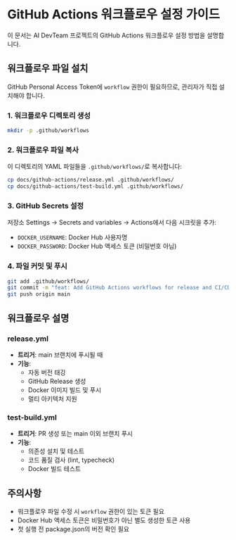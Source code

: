 # GitHub Actions 워크플로우 설정 가이드

이 문서는 AI DevTeam 프로젝트의 GitHub Actions 워크플로우 설정 방법을 설명합니다.

## 워크플로우 파일 설치

GitHub Personal Access Token에 `workflow` 권한이 필요하므로, 관리자가 직접 설치해야 합니다.

### 1. 워크플로우 디렉토리 생성

```bash
mkdir -p .github/workflows
```

### 2. 워크플로우 파일 복사

이 디렉토리의 YAML 파일들을 `.github/workflows/`로 복사합니다:

```bash
cp docs/github-actions/release.yml .github/workflows/
cp docs/github-actions/test-build.yml .github/workflows/
```

### 3. GitHub Secrets 설정

저장소 Settings → Secrets and variables → Actions에서 다음 시크릿을 추가:

- `DOCKER_USERNAME`: Docker Hub 사용자명
- `DOCKER_PASSWORD`: Docker Hub 액세스 토큰 (비밀번호 아님)

### 4. 파일 커밋 및 푸시

```bash
git add .github/workflows/
git commit -m "feat: Add GitHub Actions workflows for release and CI/CD"
git push origin main
```

## 워크플로우 설명

### release.yml
- **트리거**: main 브랜치에 푸시될 때
- **기능**: 
  - 자동 버전 태깅
  - GitHub Release 생성
  - Docker 이미지 빌드 및 푸시
  - 멀티 아키텍처 지원

### test-build.yml
- **트리거**: PR 생성 또는 main 이외 브랜치 푸시
- **기능**:
  - 의존성 설치 및 테스트
  - 코드 품질 검사 (lint, typecheck)
  - Docker 빌드 테스트

## 주의사항

- 워크플로우 파일 수정 시 `workflow` 권한이 있는 토큰 필요
- Docker Hub 액세스 토큰은 비밀번호가 아닌 별도 생성한 토큰 사용
- 첫 실행 전 package.json의 버전 확인 필요